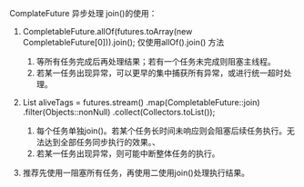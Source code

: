 
ComplateFuture 异步处理 join()的使用：

1. CompletableFuture.allOf(futures.toArray(new CompletableFuture[0])).join(); 仅使用allOf().join() 方法 
   1. 等所有任务完成后再处理结果；若有一个任务未完成则阻塞主线程。
   2. 若某一任务出现异常，可以更早的集中捕获所有异常，或进行统一超时处理。

2. List<String> aliveTags = futures.stream()
    .map(CompletableFuture::join)
    .filter(Objects::nonNull)
    .collect(Collectors.toList());
    1. 每个任务单独join()。若某个任务长时间未响应则会阻塞后续任务执行。无法达到全部任务同步执行的效果。、
    2. 若某一任务出现异常，则可能中断整体任务的执行。
3. 推荐先使用一阻塞所有任务，再使用二使用join()处理执行结果。